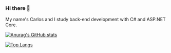 ### Hi there 👋
My name's Carlos and I study back-end development with C# and ASP.NET Core.

[![Anurag's GitHub stats](https://github-readme-stats.vercel.app/api?username=carlosdiones96&hide=issues&show_icons=true&theme=synthwave)](https://github.com/anuraghazra/github-readme-stats)

[![Top Langs](https://github-readme-stats.vercel.app/api/top-langs/?username=carlosdiones96&langs_count=6&layout=compact)](https://github.com/anuraghazra/github-readme-stats)
